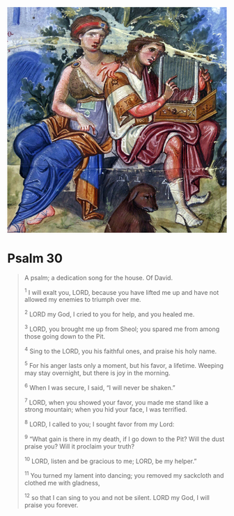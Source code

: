 <img class="intro-right" src="art-paris-psalter.jpg">

# Psalm 30

>A psalm; a dedication song for the house. Of David. 
>
><sup>1</sup> I will exalt you, LORD, because you have lifted me up and have not allowed my enemies to triumph over me. 
>
><sup>2</sup> LORD my God, I cried to you for help, and you healed me. 
>
><sup>3</sup> LORD, you brought me up from Sheol; you spared me from among those going down to the Pit. 
>
><sup>4</sup> Sing to the LORD, you his faithful ones, and praise his holy name. 
>
><sup>5</sup> For his anger lasts only a moment, but his favor, a lifetime. Weeping may stay overnight, but there is joy in the morning. 
>
><sup>6</sup> When I was secure, I said, “I will never be shaken.” 
>
><sup>7</sup> LORD, when you showed your favor, you made me stand like a strong mountain; when you hid your face, I was terrified. 
>
><sup>8</sup> LORD, I called to you; I sought favor from my Lord: 
>
><sup>9</sup> “What gain is there in my death, if I go down to the Pit? Will the dust praise you? Will it proclaim your truth? 
>
><sup>10</sup> LORD, listen and be gracious to me; LORD, be my helper.” 
>
><sup>11</sup> You turned my lament into dancing; you removed my sackcloth and clothed me with gladness, 
>
><sup>12</sup> so that I can sing to you and not be silent. LORD my God, I will praise you forever.
